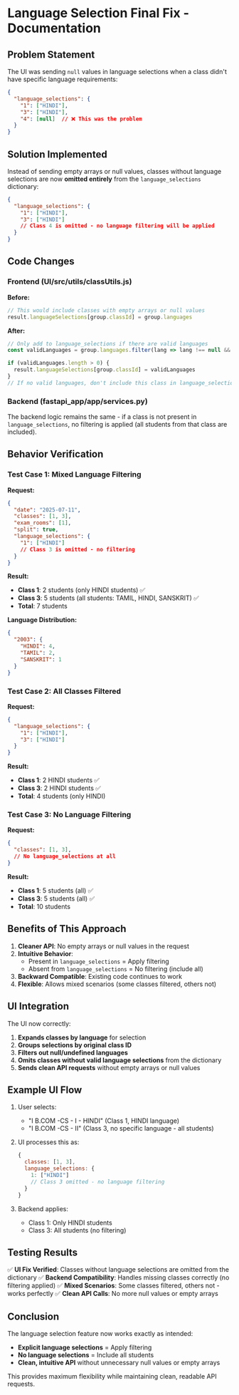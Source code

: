 # Language Selection Final Fix - Documentation

## Problem Statement

The UI was sending `null` values in language selections when a class didn't have specific language requirements:

```json
{
  "language_selections": {
    "1": ["HINDI"],
    "3": ["HINDI"], 
    "4": [null]  // ❌ This was the problem
  }
}
```

## Solution Implemented

Instead of sending empty arrays or null values, classes without language selections are now **omitted entirely** from the `language_selections` dictionary:

```json
{
  "language_selections": {
    "1": ["HINDI"],
    "3": ["HINDI"]
    // Class 4 is omitted - no language filtering will be applied
  }
}
```

## Code Changes

### Frontend (UI/src/utils/classUtils.js)

**Before:**
```javascript
// This would include classes with empty arrays or null values
result.languageSelections[group.classId] = group.languages
```

**After:**
```javascript
// Only add to language_selections if there are valid languages
const validLanguages = group.languages.filter(lang => lang !== null && lang !== undefined)

if (validLanguages.length > 0) {
  result.languageSelections[group.classId] = validLanguages
}
// If no valid languages, don't include this class in language_selections at all
```

### Backend (fastapi_app/app/services.py)

The backend logic remains the same - if a class is not present in `language_selections`, no filtering is applied (all students from that class are included).

## Behavior Verification

### Test Case 1: Mixed Language Filtering

**Request:**
```json
{
  "date": "2025-07-11",
  "classes": [1, 3],
  "exam_rooms": [1],
  "split": true,
  "language_selections": {
    "1": ["HINDI"]
    // Class 3 is omitted - no filtering
  }
}
```

**Result:**
- **Class 1**: 2 students (only HINDI students) ✅
- **Class 3**: 5 students (all students: TAMIL, HINDI, SANSKRIT) ✅
- **Total**: 7 students

**Language Distribution:**
```json
{
  "2003": {
    "HINDI": 4,
    "TAMIL": 2, 
    "SANSKRIT": 1
  }
}
```

### Test Case 2: All Classes Filtered

**Request:**
```json
{
  "language_selections": {
    "1": ["HINDI"],
    "3": ["HINDI"]
  }
}
```

**Result:**
- **Class 1**: 2 HINDI students ✅
- **Class 3**: 2 HINDI students ✅
- **Total**: 4 students (only HINDI)

### Test Case 3: No Language Filtering

**Request:**
```json
{
  "classes": [1, 3],
  // No language_selections at all
}
```

**Result:**
- **Class 1**: 5 students (all) ✅
- **Class 3**: 5 students (all) ✅
- **Total**: 10 students

## Benefits of This Approach

1. **Cleaner API**: No empty arrays or null values in the request
2. **Intuitive Behavior**: 
   - Present in `language_selections` = Apply filtering
   - Absent from `language_selections` = No filtering (include all)
3. **Backward Compatible**: Existing code continues to work
4. **Flexible**: Allows mixed scenarios (some classes filtered, others not)

## UI Integration

The UI now correctly:

1. **Expands classes by language** for selection
2. **Groups selections by original class ID**
3. **Filters out null/undefined languages**
4. **Omits classes without valid language selections** from the dictionary
5. **Sends clean API requests** without empty arrays or null values

## Example UI Flow

1. User selects:
   - "I B.COM -CS - I - HINDI" (Class 1, HINDI language)
   - "I B.COM -CS - II" (Class 3, no specific language - all students)

2. UI processes this as:
   ```javascript
   {
     classes: [1, 3],
     language_selections: {
       1: ["HINDI"]
       // Class 3 omitted - no language filtering
     }
   }
   ```

3. Backend applies:
   - Class 1: Only HINDI students
   - Class 3: All students (no filtering)

## Testing Results

✅ **UI Fix Verified**: Classes without language selections are omitted from the dictionary
✅ **Backend Compatibility**: Handles missing classes correctly (no filtering applied)
✅ **Mixed Scenarios**: Some classes filtered, others not - works perfectly
✅ **Clean API Calls**: No more null values or empty arrays

## Conclusion

The language selection feature now works exactly as intended:
- **Explicit language selections** = Apply filtering
- **No language selections** = Include all students
- **Clean, intuitive API** without unnecessary null values or empty arrays

This provides maximum flexibility while maintaining clean, readable API requests.
